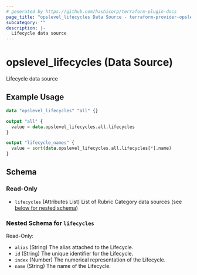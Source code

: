 ```yaml
---
# generated by https://github.com/hashicorp/terraform-plugin-docs
page_title: "opslevel_lifecycles Data Source - terraform-provider-opslevel"
subcategory: ""
description: |-
  Lifecycle data source
---
```


# opslevel_lifecycles (Data Source)

Lifecycle data source

## Example Usage

```terraform
data "opslevel_lifecycles" "all" {}

output "all" {
  value = data.opslevel_lifecycles.all.lifecycles
}

output "lifecycle_names" {
  value = sort(data.opslevel_lifecycles.all.lifecycles[*].name)
}
```

<!-- schema generated by tfplugindocs -->
## Schema

### Read-Only

- `lifecycles` (Attributes List) List of Rubric Category data sources (see [below for nested schema](#nestedatt--lifecycles))

<a id="nestedatt--lifecycles"></a>
### Nested Schema for `lifecycles`

Read-Only:

- `alias` (String) The alias attached to the Lifecycle.
- `id` (String) The unique identifier for the Lifecycle.
- `index` (Number) The numerical representation of the Lifecycle.
- `name` (String) The name of the Lifecycle.


